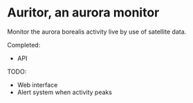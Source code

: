 # Auritor, an aurora monitor

Monitor the aurora borealis activity live by use of satellite data. 

Completed:
- API

TODO:
- Web interface
- Alert system when activity peaks
